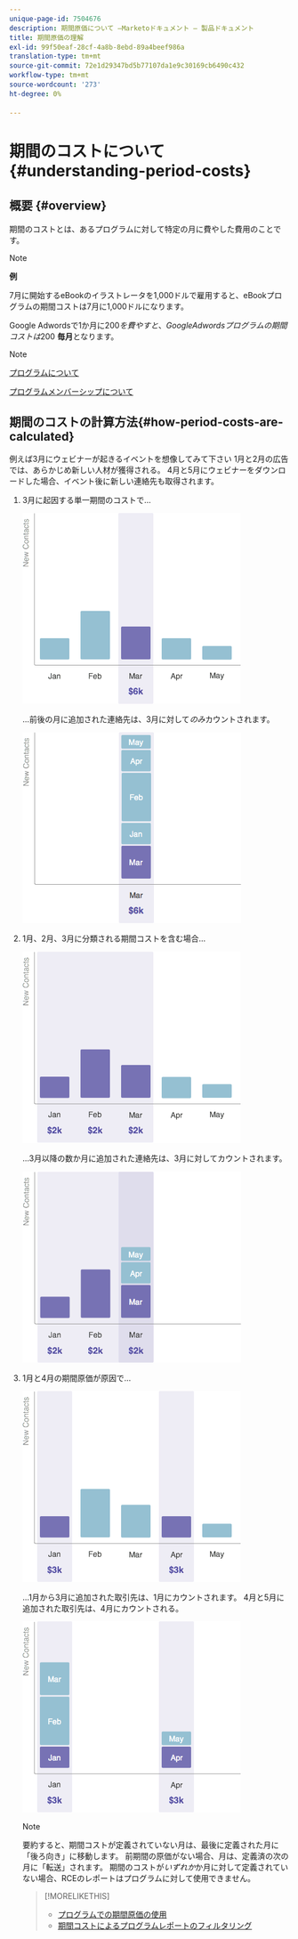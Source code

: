 ```yaml
---
unique-page-id: 7504676
description: 期間原価について —Marketoドキュメント — 製品ドキュメント
title: 期間原価の理解
exl-id: 99f50eaf-28cf-4a8b-8ebd-89a4beef986a
translation-type: tm+mt
source-git-commit: 72e1d29347bd5b77107da1e9c30169cb6490c432
workflow-type: tm+mt
source-wordcount: '273'
ht-degree: 0%

---
```


# 期間のコストについて{#understanding-period-costs}

## 概要 {#overview}

期間のコストとは、あるプログラムに対して特定の月に費やした費用のことです。

>[!NOTE]
>
>**例**
>
>7月に開始するeBookのイラストレータを1,000ドルで雇用すると、eBookプログラムの期間コストは7月に1,000ドルになります。
>
>Google Adwordsで1か月に$200を費やすと、Google Adwordsプログラムの期間コストは$200 **毎月**&#x200B;となります。

>[!NOTE]
>
>[プログラムについて](/help/marketo/product-docs/core-marketo-concepts/programs/creating-programs/understanding-programs.md)
>
>[プログラムメンバーシップについて](/help/marketo/product-docs/core-marketo-concepts/programs/creating-programs/understanding-program-membership.md)

## 期間のコストの計算方法{#how-period-costs-are-calculated}

例えば3月にウェビナーが起きるイベントを想像してみて下さい 1月と2月の広告では、あらかじめ新しい人材が獲得される。 4月と5月にウェビナーをダウンロードした場合、イベント後に新しい連絡先も取得されます。

1. 3月に起因する単一期間のコストで…

   ![](assets/graph1.png)

   ...前後の月に追加された連絡先は、3月に対して&#x200B;*のみ*&#x200B;カウントされます。

   ![](assets/graph2.png)

1. 1月、2月、3月に分類される期間コストを含む場合…

   ![](assets/graph3.png)

   ...3月以降の数か月に追加された連絡先は、3月に対してカウントされます。

   ![](assets/graph4.png)

1. 1月と4月の期間原価が原因で…

   ![](assets/graph5.png)

   ...1月から3月に追加された取引先は、1月にカウントされます。 4月と5月に追加された取引先は、4月にカウントされる。

   ![](assets/graph6.png)

   >[!NOTE]
   >
   >要約すると、期間コストが定義されていない月は、最後に定義された月に「後ろ向き」に移動します。 前期間の原価がない場合、月は、定義済の次の月に「転送」されます。 期間のコストが&#x200B;_いずれか_&#x200B;か月に対して定義されていない場合、RCEのレポートはプログラムに対して使用できません。

   >[!MORELIKETHIS]
   >
   >* [プログラムでの期間原価の使用](/help/marketo/product-docs/core-marketo-concepts/programs/working-with-programs/using-period-costs-in-a-program.md)
   >* [期間コストによるプログラムレポートのフィルタリング](/help/marketo/product-docs/core-marketo-concepts/programs/program-performance-report/filter-a-program-report-by-period-cost.md)

